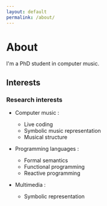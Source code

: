 ```yaml
---
layout: default
permalink: /about/
---
```


# About

I'm a PhD student in computer music.

## Interests

### Research interests

* Computer music :
  * Live coding
  * Symbolic music representation
  * Musical structure

* Programming languages :
  * Formal semantics
  * Functional programming
  * Reactive programming

* Multimedia :
  * Symbolic representation

